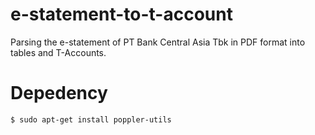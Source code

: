 # e-statement-to-t-account

Parsing the e-statement of PT Bank Central Asia Tbk in PDF format into tables and T-Accounts.

# Depedency

```
$ sudo apt-get install poppler-utils
```